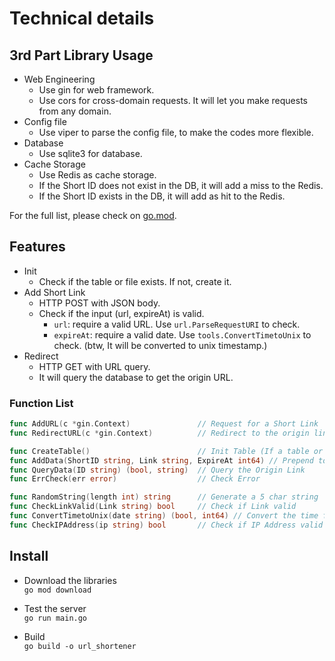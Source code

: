 # Technical details

## 3rd Part Library Usage

- Web Engineering
  - Use gin for web framework.
  - Use cors for cross-domain requests. It will let you make requests from any domain.
- Config file
  - Use viper to parse the config file, to make the codes more flexible.
- Database
  - Use sqlite3 for database.
- Cache Storage
  - Use Redis as cache storage.
  - If the Short ID does not exist in the DB, it will add a miss to the Redis.
  - If the Short ID exists in the DB, it will add as hit to the Redis.

For the full list, please check on [go.mod](go.mod).

## Features

- Init
  - Check if the table or file exists. If not, create it.
- Add Short Link
  - HTTP POST with JSON body.
  - Check if the input (url, expireAt) is valid.
    - `url`: require a valid URL. Use `url.ParseRequestURI` to check.
    - `expireAt`: require a valid date. Use `tools.ConvertTimetoUnix` to check. (btw, It will be converted to unix timestamp.)
- Redirect
  - HTTP GET with URL query.
  - It will query the database to get the origin URL.

### Function List

```go
func AddURL(c *gin.Context)               // Request for a Short Link
func RedirectURL(c *gin.Context)          // Redirect to the origin link

func CreateTable()                        // Init Table (If a table or file is not found, it will create one.)
func AddData(ShortID string, Link string, ExpireAt int64) // Prepend to DB
func QueryData(ID string) (bool, string)  // Query the Origin Link
func ErrCheck(err error)                  // Check Error

func RandomString(length int) string      // Generate a 5 char string
func CheckLinkValid(Link string) bool     // Check if Link valid
func ConvertTimetoUnix(date string) (bool, int64) // Convert the time format from RFC 3339 UTC to Unix
func CheckIPAddress(ip string) bool       // Check if IP Address valid
```

## Install

- Download the libraries  
`go mod download`

- Test the server  
`go run main.go`

- Build  
`go build -o url_shortener`